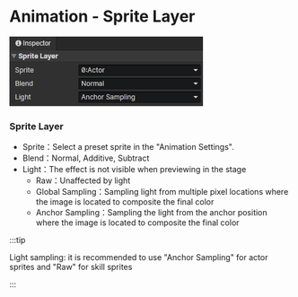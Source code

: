# Animation - Sprite Layer

![](img/animation-sprite-layer-1.png)

### Sprite Layer

- Sprite：Select a preset sprite in the "Animation Settings".
- Blend：Normal, Additive, Subtract
- Light：The effect is not visible when previewing in the stage
  - Raw：Unaffected by light
  - Global Sampling：Sampling light from multiple pixel locations where the image is located to composite the final color
  - Anchor Sampling：Sampling the light from the anchor position where the image is located to composite the final color

:::tip

Light sampling: it is recommended to use "Anchor Sampling" for actor sprites and "Raw" for skill sprites

:::